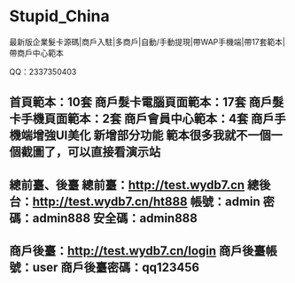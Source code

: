 # Stupid_China

最新版企業髮卡源碼|商戶入駐|多商戶|自動/手動提現|帶WAP手機端|帶17套範本|帶商戶中心範本

QQ：2337350403

首頁範本：10套
商戶髮卡電腦頁面範本：17套
商戶髮卡手機頁面範本：2套
商戶會員中心範本：4套
商戶手機端增強UI美化
新增部分功能
範本很多我就不一個一個截圖了，可以直接看演示站
-------------------------------------------------------------------
總前臺、後臺
總前臺：http://test.wydb7.cn
總後台：http://test.wydb7.cn/ht888
帳號：admin
密碼：admin888
安全碼：admin888
-------------------------------------------------------------------
商戶後臺：http://test.wydb7.cn/login
商戶後臺帳號：user
商戶後臺密碼：qq123456
-------------------------------------------------------------------


